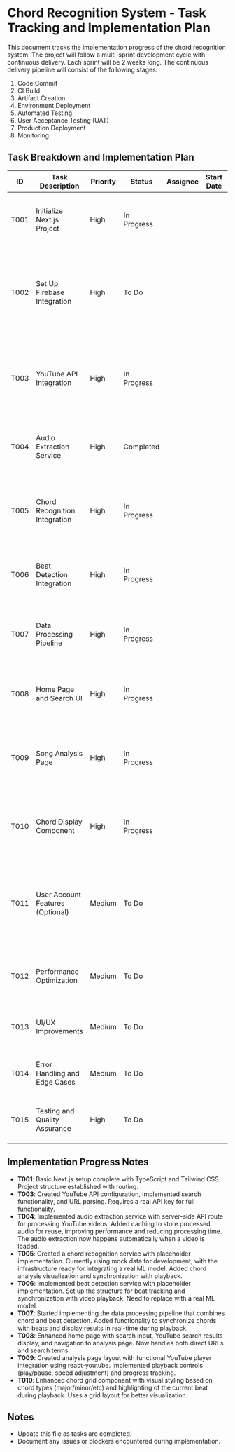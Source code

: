 # Chord Recognition System - Task Tracking and Implementation Plan

This document tracks the implementation progress of the chord recognition system. The project will follow a multi-sprint development cycle with continuous delivery. Each sprint will be 2 weeks long. The continuous delivery pipeline will consist of the following stages:

1. Code Commit
2. CI Build
3. Artifact Creation
4. Environment Deployment
5. Automated Testing
6. User Acceptance Testing (UAT)
7. Production Deployment
8. Monitoring

## Task Breakdown and Implementation Plan

| ID | Task Description | Priority | Status | Assignee | Start Date | Due Date | Effort | Dependencies | Acceptance Criteria | Sprint |
|---|---|---|---|---|---|---|---|---|---|---|
| T001 | Initialize Next.js Project | High | In Progress |  |  |  | 8 hours | None | Successfully initialized Next.js project with TypeScript and Tailwind CSS. | 1 |
| T002 | Set Up Firebase Integration | High | To Do |  |  |  | 16 hours | None | Created Firebase project and successfully connected the application to Firebase (Firestore, Authentication, and Storage). | 1 |
| T003 | YouTube API Integration | High | In Progress |  |  |  | 12 hours | None | Successfully implemented YouTube API integration for searching videos and retrieving video metadata. | 2 |
| T004 | Audio Extraction Service | High | Completed |  |  |  | 20 hours | T003 | Successfully implemented audio extraction from YouTube videos. | 2 |
| T005 | Chord Recognition Integration | High | In Progress |  |  |  | 40 hours | T004 | Successfully integrated chord recognition using a machine learning model. | 3 |
| T006 | Beat Detection Integration | High | In Progress |  |  |  | 32 hours | T004 | Successfully integrated beat detection using a machine learning model. | 3 |
| T007 | Data Processing Pipeline | High | In Progress |  |  |  | 24 hours | T005, T006 | Successfully integrated chord and beat detection and stored the processed results. | 4 |
| T008 | Home Page and Search UI | High | In Progress |  |  |  | 16 hours | T003 | Implemented home page with search interface and display of search results. | 4 |
| T009 | Song Analysis Page | High | In Progress |  |  |  | 32 hours | T007 | Implemented song analysis page with YouTube player, chord progressions, and beat markers. | 5 |
| T010 | Chord Display Component | High | In Progress |  |  |  | 24 hours | T007 | Developed interactive chord display component with chord sheet rendering. | 5 |
| T011 | User Account Features (Optional) | Medium | To Do |  |  |  | 20 hours | T002 | Implemented user registration, login, saving favorite songs, and viewing history using Firebase Authentication and Firestore. | 6 |
| T012 | Performance Optimization | Medium | To Do |  |  |  | 16 hours | T001-T011 | Optimized data loading and processing to meet performance requirements. | 6 |
| T013 | UI/UX Improvements | Medium | To Do |  |  |  | 24 hours | T008-T011 | Refined user interface and added animations and transitions. | 7 |
| T014 | Error Handling and Edge Cases | Medium | To Do |  |  |  | 20 hours | T001-T011 | Implemented comprehensive error handling and addressed edge cases. | 7 |
| T015 | Testing and Quality Assurance | High | To Do |  |  |  | 32 hours | T001-T014 | Conducted unit and integration tests and performed user testing. | 8 |

## Implementation Progress Notes

- **T001**: Basic Next.js setup complete with TypeScript and Tailwind CSS. Project structure established with routing.
- **T003**: Created YouTube API configuration, implemented search functionality, and URL parsing. Requires a real API key for full functionality.
- **T004**: Implemented audio extraction service with server-side API route for processing YouTube videos. Added caching to store processed audio for reuse, improving performance and reducing processing time. The audio extraction now happens automatically when a video is loaded.
- **T005**: Created a chord recognition service with placeholder implementation. Currently using mock data for development, with the infrastructure ready for integrating a real ML model. Added chord analysis visualization and synchronization with playback.
- **T006**: Implemented beat detection service with placeholder implementation. Set up the structure for beat tracking and synchronization with video playback. Need to replace with a real ML model.
- **T007**: Started implementing the data processing pipeline that combines chord and beat detection. Added functionality to synchronize chords with beats and display results in real-time during playback.
- **T008**: Enhanced home page with search input, YouTube search results display, and navigation to analysis page. Now handles both direct URLs and search terms.
- **T009**: Created analysis page layout with functional YouTube player integration using react-youtube. Implemented playback controls (play/pause, speed adjustment) and progress tracking.
- **T010**: Enhanced chord grid component with visual styling based on chord types (major/minor/etc) and highlighting of the current beat during playback. Uses a grid layout for better visualization.

## Notes

-   Update this file as tasks are completed.
-   Document any issues or blockers encountered during implementation.
